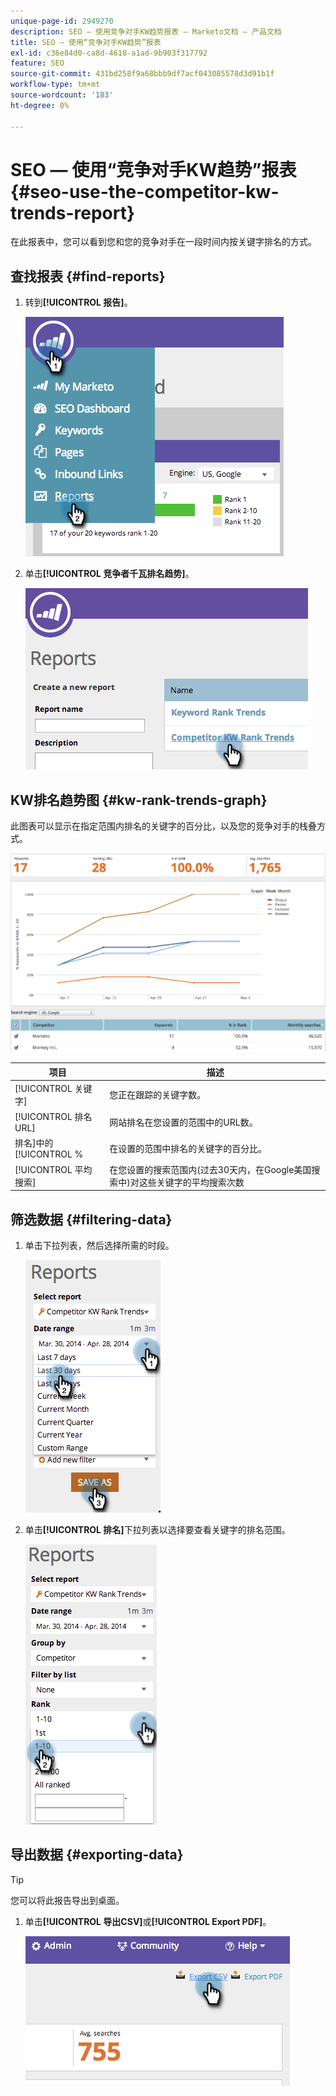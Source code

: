 ```yaml
---
unique-page-id: 2949270
description: SEO — 使用竞争对手KW趋势报表 — Marketo文档 — 产品文档
title: SEO — 使用“竞争对手KW趋势”报表
exl-id: c36e84d0-ca8d-4618-a1ad-9b903f317792
feature: SEO
source-git-commit: 431bd258f9a68bbb9df7acf043085578d3d91b1f
workflow-type: tm+mt
source-wordcount: '183'
ht-degree: 0%

---
```


# SEO — 使用“竞争对手KW趋势”报表 {#seo-use-the-competitor-kw-trends-report}

在此报表中，您可以看到您和您的竞争对手在一段时间内按关键字排名的方式。

## 查找报表 {#find-reports}

1. 转到&#x200B;**[!UICONTROL 报告]**。

   ![](assets/image2014-9-18-14-3a6-3a18.png)

1. 单击&#x200B;**[!UICONTROL 竞争者千瓦排名趋势]**。

   ![](assets/image2014-9-18-14-3a6-3a37.png)

## KW排名趋势图 {#kw-rank-trends-graph}

此图表可以显示在指定范围内排名的关键字的百分比，以及您的竞争对手的栈叠方式。

![](assets/image2014-9-18-14-3a7-3a1.png)

| 项目 | 描述 |
|---|---|
| [!UICONTROL 关键字] | 您正在跟踪的关键字数。 |
| [!UICONTROL 排名URL] | 网站排名在您设置的范围中的URL数。 |
| 排名]中的[!UICONTROL % | 在设置的范围中排名的关键字的百分比。 |
| [!UICONTROL 平均 搜索] | 在您设置的搜索范围内(过去30天内，在Google美国搜索中)对这些关键字的平均搜索次数 |

## 筛选数据 {#filtering-data}

1. 单击下拉列表，然后选择所需的时段。

   ![](assets/image2014-9-18-14-3a7-3a17.png)

1. 单击&#x200B;**[!UICONTROL 排名]**&#x200B;下拉列表以选择要查看关键字的排名范围。

   ![](assets/image2014-9-18-14-3a8-3a26.png)

## 导出数据 {#exporting-data}

>[!TIP]
>
>您可以将此报告导出到桌面。

1. 单击&#x200B;**[!UICONTROL 导出CSV]**&#x200B;或&#x200B;**[!UICONTROL Export PDF]**。

   ![](assets/image2014-9-18-14-3a9-3a49.png)

